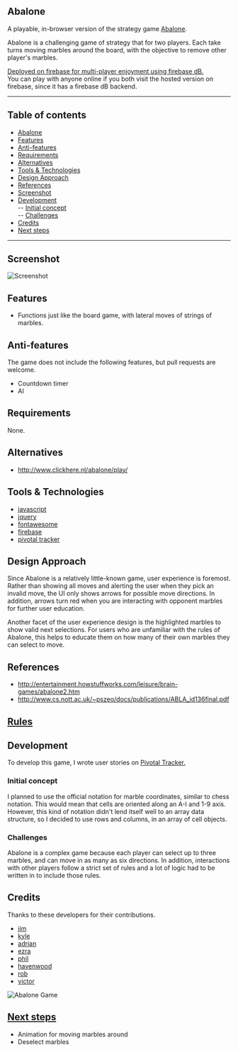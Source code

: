 ## Abalone

A playable, in-browser version of the strategy game [Abalone](https://en.wikipedia.org/wiki/Abalone_(board_game)).  

Abalone is a challenging game of strategy that for two players. Each take turns moving marbles around the board, with the objective to remove other player's marbles.  

[Deployed on firebase for multi-player enjoyment using firebase dB.](https://abalone-game.firebaseapp.com/)  
You can play with anyone online if you both visit the hosted version on firebase, since it has a firebase dB backend.  


----------------------- ------------------------------------
## Table of contents

- [Abalone](#abalone)
- [Features](#features)  
- [Anti-features](#anti-features)
- [Requirements](#requirements)
- [Alternatives](#alternatives)
- [Tools & Technologies](#tools-technologies)  
- [Design Approach](#design-approach)  
- [References](#references)  
- [Screenshot](#screenshot)  
- [Development](#development)  
-- [Initial concept](#initial-concept)  
-- [Challenges](#challenges)  
- [Credits](#credits)  
- [Next steps](#next-steps)  
----------------------- ------------------------------------


## Screenshot
![Screenshot](public/assets/img/screenshot.png "Abalone board game")

## Features

+ Functions just like the board game, with lateral moves of strings of marbles.

## Anti-features
The game does not include the following features, but pull requests are welcome.

+ Countdown timer
+ AI

## Requirements
None.

## Alternatives

+ http://www.clickhere.nl/abalone/play/

## Tools & Technologies
+ [javascript](https://developer.mozilla.org/en-US/docs/Web/JavaScript)
+ [jquery](https://jquery.com/)
+ [fontawesome](http://fontawesome.io/)
+ [firebase](https://www.firebase.com/)
+ [pivotal tracker](https://www.pivotaltracker.com/)

## Design Approach

Since Abalone is a relatively little-known game, user experience is foremost. Rather than showing all moves and alerting the user when they pick an invalid move, the UI only shows arrows for possible move directions. In addition, arrows turn red when you are interacting with opponent marbles for further user education.

Another facet of the user experience design is the highlighted marbles to show valid next selections. For users who are unfamiliar with the rules of Abalone, this helps to educate them on how many of their own marbles they can select to move.

## References

+ http://entertainment.howstuffworks.com/leisure/brain-games/abalone2.htm
+ http://www.cs.nott.ac.uk/~pszeo/docs/publications/ABLA_id136final.pdf

## [Rules](http://www.gamerz.net/pbmserv/abalone.html)


## Development
To develop this game, I wrote user stories on [Pivotal Tracker.](https://www.pivotaltracker.com/n/projects/1487676)

### Initial concept
I planned to use the official notation for marble coordinates, similar to chess notation. This would mean that cells are oriented along an A-I and 1-9 axis. However, this kind of notation didn't lend itself well to an array data structure, so I decided to use rows and columns, in an array of cell objects.

### Challenges
Abalone is a complex game because each player can select up to three marbles, and can move in as many as six directions. In addition, interactions with other players follow a strict set of rules and a lot of logic had to be written in to include those rules.

## Credits
Thanks to these developers for their contributions.

+ [jim](https://github.com/jim-clark)
+ [kyle](https://github.com/kylefberg)
+ [adrian](https://github.com/ishmaru)
+ [ezra](https://github.com/earnagram)
+ [phil](https://github.com/h4w5)
+ [havenwood](https://github.com/havenwood)
+ [rob](https://github.com/robawilkinson)
+ [victor](#)

![Abalone Game](public/assets/img/abalone.jpeg "Abalone board game")

## [Next steps](next-steps)
+ Animation for moving marbles around
+ Deselect marbles
